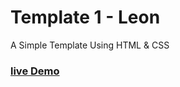 # Template 1 - Leon
A Simple Template Using HTML &amp; CSS 

### [live Demo](https://ashrafemad097.github.io/Template-1-Leon/)
